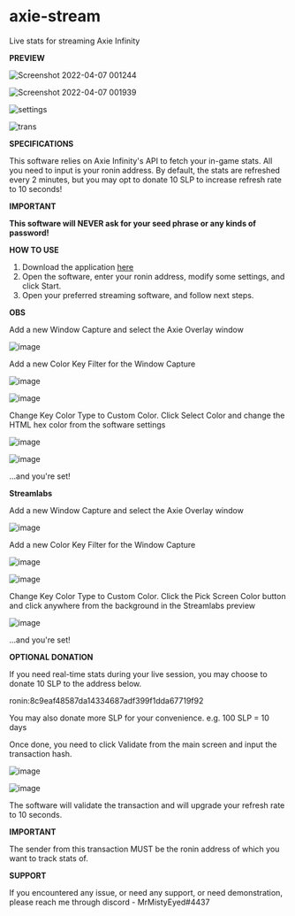 # axie-stream
Live stats for streaming Axie Infinity

**PREVIEW**

![Screenshot 2022-04-07 001244](https://user-images.githubusercontent.com/99546505/162030021-dc471b2f-7e4f-4b1f-a360-8ace536f7f80.png)

![Screenshot 2022-04-07 001939](https://user-images.githubusercontent.com/99546505/162030128-de177d0d-1528-450d-bf58-cf399d2ce7cd.png)

![settings](https://user-images.githubusercontent.com/99546505/162030145-c9e6091b-015f-4bda-8502-8e2ec6b41212.png)

![trans](https://user-images.githubusercontent.com/99546505/162030161-80335542-0ed2-42d5-bd88-4b8b7f6492b4.png)


**SPECIFICATIONS**

This software relies on Axie Infinity's API to fetch your in-game stats. All you need to input is your ronin address.
By default, the stats are refreshed every 2 minutes, but you may opt to donate 10 SLP to increase refresh rate to 10 seconds!

**IMPORTANT**

**This software will NEVER ask for your seed phrase or any kinds of password!**

**HOW TO USE**

1. Download the application [here](https://github.com/jolito098/axie-stream/blob/main/Axie%20Stream%20Overlay.exe)
2. Open the software, enter your ronin address, modify some settings, and click Start.
3. Open your preferred streaming software, and follow next steps.

**OBS**

Add a new Window Capture and select the Axie Overlay window

![image](https://user-images.githubusercontent.com/99546505/162031387-fcb49b16-f08e-404b-8de9-844f70753dfa.png)

Add a new Color Key Filter for the Window Capture

![image](https://user-images.githubusercontent.com/99546505/162031584-8d1809d6-f163-4a5c-bd24-a3f8a031639f.png)

![image](https://user-images.githubusercontent.com/99546505/162031684-25e63d2b-b448-435e-af98-084766227f66.png)

Change Key Color Type to Custom Color. Click Select Color and change the HTML hex color from the software settings 

![image](https://user-images.githubusercontent.com/99546505/162032005-81d13433-22e6-4354-8ecd-3a23cef7a8e5.png)

![image](https://user-images.githubusercontent.com/99546505/162032136-a3298de8-cc97-49f6-90e0-ba85df4c010b.png)

...and you're set!

**Streamlabs**

Add a new Window Capture and select the Axie Overlay window

![image](https://user-images.githubusercontent.com/99546505/162032713-3b0dd640-b641-4c26-90f9-49ad7aa02e70.png)

Add a new Color Key Filter for the Window Capture

![image](https://user-images.githubusercontent.com/99546505/162032842-94f55c78-0d84-446f-897e-22931e9d7479.png)

![image](https://user-images.githubusercontent.com/99546505/162033042-b293503a-a4bb-43d9-9099-57b24f9241aa.png)

Change Key Color Type to Custom Color.
Click the Pick Screen Color button and click anywhere from the background in the Streamlabs preview

![image](https://user-images.githubusercontent.com/99546505/162033263-987df6a4-08b4-47ee-b52c-fc585f552f8a.png)

...and you're set!

**OPTIONAL DONATION**

If you need real-time stats during your live session, you may choose to donate 10 SLP to the address below.

ronin:8c9eaf48587da14334687adf399f1dda67719f92

You may also donate more SLP for your convenience. e.g. 100 SLP = 10 days

Once done, you need to click Validate from the main screen and input the transaction hash.

![image](https://user-images.githubusercontent.com/99546505/162033729-67ef15ac-0f86-441b-806a-7b979a2986b2.png)

![image](https://user-images.githubusercontent.com/99546505/162034392-e0c45276-8f31-4a0a-a5c1-5cfd8a04265c.png)

The software will validate the transaction and will upgrade your refresh rate to 10 seconds.

**IMPORTANT**

The sender from this transaction MUST be the ronin address of which you want to track stats of.


**SUPPORT**

If you encountered any issue, or need any support, or need demonstration, please reach me through discord - MrMistyEyed#4437
